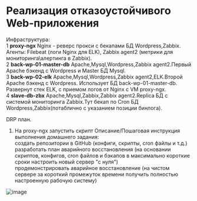 #  Реализация отказоустойчивого Web-приложения
Инфраструктура:  
1  	**proxy-ngx** Nginx - реверс прокси c бекапами БД Wordpress,Zabbix. Агенты: Filebeat (логи Nginx для ELK), Zabbix agent2 (метрики для мониторинга\алертинга в Zabbix).  
2   **back-wp-01-master-db** Apache,Mysql,Wordpress,Zabbix agent2.Первый Apache бэкенд с Wordpress и Master БД Mysql.  
3   **back-wp-02-elk** Apache,Mysql,Wordpress,Zabbix agent2,ELK.Второй Apache бэкенд с Wordpress. Использует БД back-wp-01-master-db. Развернут стек ELK, с приемом логов от Nginx с VM proxy-ngx.  
4   **slave-db-zbx** Apache,Mysql,Zabbix,Zabbix agent2.Replica БД c системой мониторинга Zabbix.Тут бекап по Cron БД Wordpress,Zabbix(потаблично с указанием позиции бинлога).

DRP план.
1. На proxy-ngx  запустить скрипт
Описание/Пошаговая инструкция выполнения домашнего задания:  
создать репозитории в GitHub (конфиги, скрипты, cron файлы и т.д.)  
разработать план аварийного восстановления (на основании скриптов, конфигов, cron файлов и бэкапов в максимально короткие сроки настроить новый сервер "с нуля")  
продемонстрировать аварийное восстановление (на чистом сервере за короткий промежуток времени получить полностью настроенную рабочую систему)  



![image](https://github.com/socrat16/otus_project/assets/71122445/e1866aeb-ed1f-4c60-b526-f0a368f708c7)

